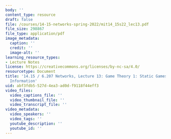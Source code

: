 ```yaml
---
body: ''
content_type: resource
draft: false
file: /courses/14-15-networks-spring-2022/mit14_15s22_lec13.pdf
file_size: 298867
file_type: application/pdf
image_metadata:
  caption: ''
  credit: ''
  image-alt: ''
learning_resource_types:
- Lecture Notes
license: https://creativecommons.org/licenses/by-nc-sa/4.0/
resourcetype: Document
title: '14.15 / 6.207 Networks, Lecture 13: Game Theory 1: Static Games with Complete
  Information'
uid: abf3fdb5-527d-4ea3-ad0d-f9118f44eff3
video_files:
  video_captions_file: ''
  video_thumbnail_file: ''
  video_transcript_file: ''
video_metadata:
  video_speakers: ''
  video_tags: ''
  youtube_description: ''
  youtube_id: ''
---
```

